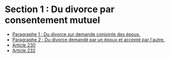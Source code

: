 # Section 1 : Du divorce par consentement mutuel

- [Paragraphe 1 : Du divorce sur demande conjointe des époux.](paragraphe-1)
- [Paragraphe 2 : Du divorce demandé par un époux et accepté par l'autre.](paragraphe-2)
- [Article 230](article-230.md)
- [Article 232](article-232.md)
